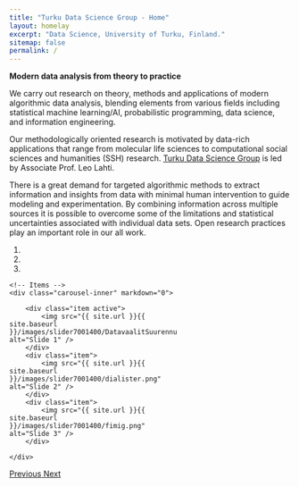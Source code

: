 ```yaml
---
title: "Turku Data Science Group - Home"
layout: homelay
excerpt: "Data Science, University of Turku, Finland."
sitemap: false
permalink: /
---
```


**Modern data analysis from theory to practice**

We carry out research on theory, methods and applications of modern algorithmic data analysis, blending elements from various fields including statistical machine learning/AI, probabilistic programming, data science, and information engineering.

Our methodologically oriented research is motivated by data-rich applications that range from molecular life sciences to computational social sciences and humanities (SSH) research. [Turku Data Science Group](https://openresearchlabs.github.io/team/) is led by Associate Prof. Leo Lahti.

There is a great demand for targeted algorithmic methods to extract information and insights from data with minimal human intervention to guide modeling and experimentation. By combining information across multiple sources it is possible to overcome some of the limitations and statistical uncertainties associated with individual data sets. Open research practices play an important role in our all work.


<!--<li>**PhD position open** for calls until May 26, 2017 in Computational (bio)science in KU Leuven, Belgium / University of Turku, Finland ([English](https://rekry.saima.fi/certiahome/open_job_view.html?id=00003662&did=5600&lang=en&jc=14&nav_from_open_jobs_view_new=true) / [Finnish](https://rekry.saima.fi/certiahome/open_job_view.html?id=00003662&did=5600&lang=fi&jc=14&nav_from_open_jobs_view_new=true))-->


<div markdown="0" id="carousel" class="carousel slide" data-ride="carousel" data-interval="5000" data-pause="hover" style="width: 300px">
    <!-- Menu -->
    <ol class="carousel-indicators">
        <li data-target="#carousel" data-slide-to="0" class="active"></li>
        <li data-target="#carousel" data-slide-to="1"></li>
        <li data-target="#carousel" data-slide-to="2"></li>
    </ol>

    <!-- Items -->
    <div class="carousel-inner" markdown="0">

        <div class="item active">
            <img src="{{ site.url }}{{ site.baseurl }}/images/slider7001400/DatavaalitSuurennuslasi2.png" alt="Slide 1" />	    
        </div>
        <div class="item">
            <img src="{{ site.url }}{{ site.baseurl }}/images/slider7001400/dialister.png" alt="Slide 2" />
        </div>
        <div class="item">
            <img src="{{ site.url }}{{ site.baseurl }}/images/slider7001400/fimig.png" alt="Slide 3" />
        </div>

    </div> 
  <a class="left carousel-control" href="#carousel" role="button" data-slide="prev">
    <span class="glyphicon glyphicon-chevron-left" aria-hidden="true"></span>
    <span class="sr-only">Previous</span>
  </a>
  <a class="right carousel-control" href="#carousel" role="button" data-slide="next">
    <span class="glyphicon glyphicon-chevron-right" aria-hidden="true"></span>
    <span class="sr-only">Next</span>
  </a>
</div>

<!--
**We are grateful for support from our collaborators and research funders.**

<figure class="fourth">
  <img src="{{ site.url }}{{ site.baseurl }}/images/logopic/aka.png" style="width: 100px">
  <img src="{{ site.url }}{{ site.baseurl }}/images/logopic/turun_yliopisto_logo_rgb.png" style="width: 100px">
  <img src="{{ site.url }}{{ site.baseurl }}/images/logopic/sitra.png" style="width: 110px">
  <img src="{{ site.url }}{{ site.baseurl }}/images/logopic/cost.png" style="width: 110px">
  <img src="{{ site.url }}{{ site.baseurl }}/images/logopic/kordelin.png" style="width: 70px">
  <img src="{{ site.url }}{{ site.baseurl }}/images/logopic/Blueprint1.png" style="width: 60px">              
</figure>
-->

